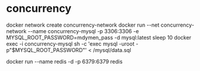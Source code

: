 # concurrency
docker network create concurrency-network
docker run --net concurrency-network --name concurrency-mysql -p 3306:3306 -e MYSQL_ROOT_PASSWORD=mdymen_pass -d mysql:latest
sleep 10
docker exec -i concurrency-mysql sh -c 'exec mysql -uroot -p"$MYSQL_ROOT_PASSWORD"' < /mysql/data.sql

docker run --name redis -d -p 6379:6379 redis
